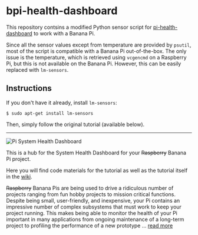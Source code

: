 # bpi-health-dashboard

This repository contsins a modified Python sensor script for [pi-health-dashboard](https://github.com/initialstate/pi-health-dashboard) to work with a Banana Pi.

Since all the sensor values except from temperature are provided by `psutil`, most of the script is compatible with a Banana Pi out-of-the-box. The only issue is the temperature, which is retrieved using `vcgencmd` on a Raspberry Pi, but this is not available on the Banana Pi. However, this can be easily replaced with `lm-sensors`.

## Instructions

If you don't have it already, install `lm-sensors`:
```
$ sudo apt-get install lm-sensors
```

Then, simply follow the original tutorial (available below).

---

![Pi System Health Dashboard](https://github.com/InitialState/pi-health-dashboard/wiki/img/dashboard_final.gif)

This is a hub for the System Health Dashboard for your ~~Raspberry~~ Banana Pi project.

Here you will find code materials for the tutorial as well as the tutorial itself in the [wiki](https://github.com/InitialState/pi-health-dashboard/wiki).

~~Raspberry~~ Banana Pis are being used to drive a ridiculous number of projects ranging from fun hobby projects to mission critical functions. Despite being small, user-friendly, and inexpensive, your Pi contains an impressive number of complex subsystems that must work to keep your project running. This makes being able to monitor the health of your Pi important in many applications from ongoing maintenance of a long-term project to profiling the performance of a new prototype ... [read more](https://github.com/InitialState/pi-health-dashboard/wiki)

